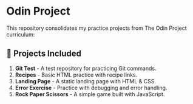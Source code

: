 # Odin Project

This repository consolidates my practice projects from The Odin Project curriculum:

## 🔗 **Projects Included**

1. **Git Test** - A test repository for practicing Git commands.
2. **Recipes** - Basic HTML practice with recipe links.
3. **Landing Page** - A static landing page with HTML & CSS.
4. **Error Exercise** - Practice with debugging and error handling.
5. **Rock Paper Scissors** - A simple game built with JavaScript.

